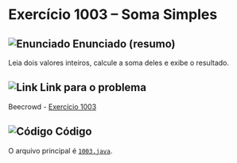 # Exercício 1003 – Soma Simples

## <img src="https://img.icons8.com/ios-glyphs/24/000000/book.png" alt="Enunciado" /> Enunciado (resumo)
Leia dois valores inteiros, calcule a soma deles e exibe o resultado.

## <img src="https://img.icons8.com/ios-glyphs/24/000000/link.png" alt="Link" /> Link para o problema
Beecrowd - [Exercício 1003](https://www.beecrowd.com.br/judge/pt/problems/view/1003)

## <img src="https://img.icons8.com/ios-glyphs/24/000000/code.png" alt="Código" /> Código
O arquivo principal é [`1003.java`](1003.java).
